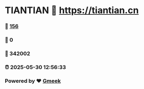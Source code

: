 # TIANTIAN :link: https://tiantian.cn 
### :page_facing_up: [156](https://tiantian.cn/tag.html) 
### :speech_balloon: 0 
### :hibiscus: 342002 
### :alarm_clock: 2025-05-30 12:56:33 
### Powered by :heart: [Gmeek](https://github.com/Meekdai/Gmeek)
